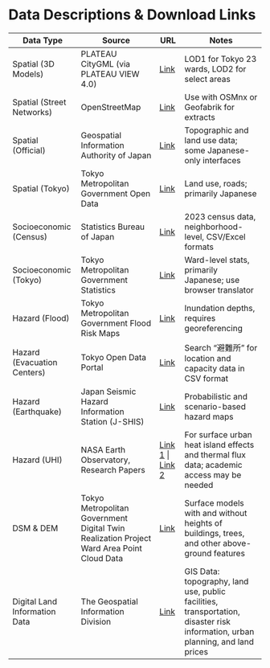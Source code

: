 # Data Descriptions & Download Links

| **Data Type**                  | **Source**                                                                                     | **URL**                                                                                                     | **Notes**                                                                                   |
|-------------------------------|-----------------------------------------------------------------------------------------------|-------------------------------------------------------------------------------------------------------------|---------------------------------------------------------------------------------------------|
| Spatial (3D Models)           | PLATEAU CityGML (via PLATEAU VIEW 4.0)                                                        | [Link](https://www.geospatial.jp/ckan/dataset/plateau-tokyo23ku)                                            | LOD1 for Tokyo 23 wards, LOD2 for select areas                                              |
| Spatial (Street Networks)     | OpenStreetMap                                                                                 | [Link](https://www.openstreetmap.org/relation/1617033#map=17/35.681204/139.774514)                          | Use with OSMnx or Geofabrik for extracts                                                    |
| Spatial (Official)            | Geospatial Information Authority of Japan                                                     | [Link](https://www.gsi.go.jp/ENGLISH/index.html)                                                            | Topographic and land use data; some Japanese-only interfaces                                |
| Spatial (Tokyo)               | Tokyo Metropolitan Government Open Data                                                       | [Link](https://portal.data.metro.tokyo.lg.jp/)                                                              | Land use, roads; primarily Japanese                                                         |
| Socioeconomic (Census)        | Statistics Bureau of Japan                                                                    | [Link](https://www.e-stat.go.jp/en)                                                                         | 2023 census data, neighborhood-level, CSV/Excel formats                                     |
| Socioeconomic (Tokyo)         | Tokyo Metropolitan Government Statistics                                                      | [Link](https://honyaku.j-server.com/LUCTOUKEAI/ns/tl.cgi/https://www.toukei.metro.tokyo.lg.jp/index.htm)    | Ward-level stats, primarily Japanese; use browser translator                                |
| Hazard (Flood)                | Tokyo Metropolitan Government Flood Risk Maps                                                 | [Link](https://www.bichiku.metro.tokyo.lg.jp/en/map/detail/)                                                | Inundation depths, requires georeferencing                                                  |
| Hazard (Evacuation Centers)   | Tokyo Open Data Portal                                                                        | [Link](https://catalog.data.metro.tokyo.lg.jp/dataset?q=%E9%81%BF%E9%9B%A3%E6%89%80&organization=t131024)   | Search “避難所” for location and capacity data in CSV format                                |
| Hazard (Earthquake)           | Japan Seismic Hazard Information Station (J-SHIS)                                             | [Link](https://www.j-shis.bosai.go.jp/en/shm)                                                               | Probabilistic and scenario-based hazard maps                                                |
| Hazard (UHI)                  | NASA Earth Observatory, Research Papers                                                       | [Link 1](https://earthobservatory.nasa.gov/images/148616/heating-up-in-tokyo)  \| [Link 2](https://www.sciencedirect.com/search) | For surface urban heat island effects and thermal flux data; academic access may be needed |
| DSM & DEM                     | Tokyo Metropolitan Government Digital Twin Realization Project Ward Area Point Cloud Data     | [Link](https://www.geospatial.jp/ckan/dataset/tokyopc-23ku-2024/resource/7807d6d1-29f3-4b36-b0c8-f7aa0ea2cff3) | Surface models with and without heights of buildings, trees, and other above-ground features |
| Digital Land Information Data | The Geospatial Information Division                                                           | [Link](https://nlftp.mlit.go.jp/ksj/index.html)                                                              | GIS Data: topography, land use, public facilities, transportation, disaster risk information, urban planning, and land prices |
